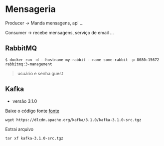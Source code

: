 # Mensageria

Producer -> Manda mensagens, api ...

<p>
Consumer -> recebe mensagens, serviço de email ...


## RabbitMQ

```
$ docker run -d --hostname my-rabbit --name some-rabbit -p 8080:15672 rabbitmq:3-management
```
> usuário e senha guest


## Kafka

* versão 3.1.0

Baixe o código fonte [fonte](https://dlcdn.apache.org/kafka/3.1.0/kafka-3.1.0-src.tgz)

```
wget https://dlcdn.apache.org/kafka/3.1.0/kafka-3.1.0-src.tgz
```

Extrai arquivo
```
tar xf kafka-3.1.0-src.tgz
```
